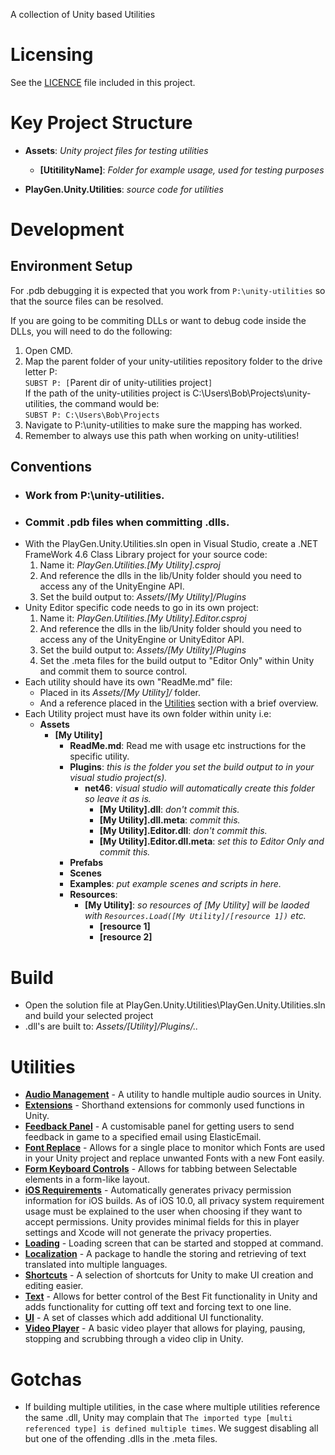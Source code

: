 A collection of Unity based Utilities

# Licensing
See the [LICENCE](LICENCE.md) file included in this project.

# Key Project Structure
- **Assets**: *Unity project files for testing utilities*
  - **[UtitilityName]**: *Folder for example usage, used for testing purposes*

- **PlayGen.Unity.Utilities**: *source code for utilities*

# Development
## Environment Setup
For .pdb debugging it is expected that you work from `P:\unity-utilities` so that the source files can be resolved.

If you are going to be commiting DLLs or want to debug code inside the DLLs, you will need to do the following:

1. Open CMD.
2. Map the parent folder of your unity-utilities repository folder to the drive letter P:  
`SUBST P: [`Parent dir of unity-utilities project`]`  
If the path of the unity-utilities project is C:\Users\Bob\Projects\unity-utilities, the command would be:  
`SUBST P: C:\Users\Bob\Projects`
3. Navigate to P:\unity-utilities to make sure the mapping has worked.
4. Remember to always use this path when working on unity-utilities!

## Conventions
- ### Work from P:\unity-utilities.
- ### Commit .pdb files when committing .dlls.
- With the PlayGen.Unity.Utilities.sln open in Visual Studio, create a .NET FrameWork 4.6 Class Library project for your source code:
  1. Name it: *PlayGen.Utilities.[My Utility].csproj*  
  2. And reference the dlls in the lib/Unity folder should you need to access any of the UnityEngine API.  
  3. Set the build output to: *Assets/[My Utility]/Plugins*
- Unity Editor specific code needs to go in its own project:
  1. Name it: *PlayGen.Utilities.[My Utility].Editor.csproj*  
  2. And reference the dlls in the lib/Unity folder should you need to access any of the UnityEngine or UnityEditor API.
  3. Set the build output to: 
   *Assets/[My Utility]/Plugins*
  4. Set the .meta files for the build output to "Editor Only" within Unity and commit them to source control.
- Each utility should have its own "ReadMe.md" file:
  - Placed in its *Assets/[My Utility]/* folder.
  - And a reference placed in the [Utilities](#Utilities) section with a brief overview.  
- Each Utility project must have its own folder within unity 
i.e:  
  - **Assets**
    - **[My Utility]**
      - **ReadMe.md**: Read me with usage etc instructions for the specific utility.
      - **Plugins**: *this is the folder you set the build output to in your visual studio project(s).*
        - **net46**: *visual studio will automatically create this folder so leave it as is.*
          - **[My Utility].dll**: *don't commit this.*
          - **[My Utility].dll.meta**: *commit this.*
          - **[My Utility].Editor.dll**: *don't commit this.*
          - **[My Utility].Editor.dll.meta**: *set this to Editor Only and commit this.*
      - **Prefabs**
      - **Scenes**
      - **Examples**: *put example scenes and scripts in here.*
      - **Resources**:
        - **[My Utility]**: *so resources of [My Utility] will be laoded with `Resources.Load([My Utility]/[resource 1])` etc.*
          - **[resource 1]**
          - **[resource 2]**

# Build
- Open the solution file at PlayGen.Unity.Utilities\PlayGen.Unity.Utilities.sln and build your selected project
- .dll's are built to: *Assets/[Utility]/Plugins/..*

# Utilities

- [**Audio Management**](Assets/Audio/ReadMe.md) - A utility to handle multiple audio sources in Unity.
- [**Extensions**](Assets/Extensions/ReadMe.md) - Shorthand extensions for commonly used functions in Unity.
- [**Feedback Panel**](Assets/SendFeedbackAsset/ReadMe.md) - A customisable panel for getting users to send feedback in game to a specified email using ElasticEmail.
- [**Font Replace**](Assets/Editor/Plugins/FontReplace/ReadMe.md) - Allows for a single place to monitor which Fonts are used in your Unity project and replace unwanted Fonts with a new Font easily.
- [**Form Keyboard Controls**](Assets/FormKeyboardControls/ReadMe.md) - Allows for tabbing between Selectable elements in a form-like layout.
- [**iOS Requirements**](Assets/iOSRequirements/ReadMe.md) - Automatically generates privacy permission information for iOS builds. As of iOS 10.0, all privacy system requirement usage must be explained to the user when choosing if they want to accept permissions. Unity provides minimal fields for this in player settings and Xcode will not generate the privacy properties.
- [**Loading**](Assets/Loading/ReadMe.md) - Loading screen that can be started and stopped at command.
- [**Localization**](Assets/Localization/ReadMe.md) - A package to handle the storing and retrieving of text translated into multiple languages.
- [**Shortcuts**](Assets/Editor/Plugins/Shortcuts/ReadMe.md) - A selection of shortcuts for Unity to make UI creation and editing easier.
- [**Text**](Assets/Text/ReadMe.md) - Allows for better control of the Best Fit functionality in Unity and adds functionality for cutting off text and forcing text to one line.
- [**UI**](Assets/UI/ReadMe.md) - A set of classes which add additional UI functionality.
- [**Video Player**](Assets/Video/ReadMe.md) - A basic video player that allows for playing, pausing, stopping and scrubbing through a video clip in Unity.

# Gotchas
- If building multiple utilities, in the case where multiple utilities reference the same .dll, Unity may complain that `The imported type [multi referenced type] is defined multiple times`. We suggest disabling all but one of the offending .dlls in the .meta files.